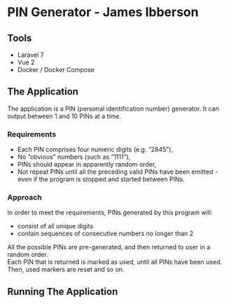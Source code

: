 # PIN Generator - James Ibberson

## Tools 
- Laravel 7 
- Vue 2 
- Docker / Docker Compose 

## The Application 
The application is a PIN (personal identification number) generator. It can output between 1 and 10 PINs at a time. 

### Requirements 
- Each PIN comprises four numeric digits (e.g. “2845”),
- No “obvious” numbers (such as “1111”),
- PINs should appear in apparently random order,
- Not repeat PINs until all the preceding valid PINs have been emitted - even if the program is stopped and started between PINs.

### Approach
In order to meet the requirements, PINs generated by this program will:
- consist of all unique digits 
- contain sequences of consecutive numbers no longer than 2

All the possible PINs are pre-generated, and then returned to user in a random order.  
Each PIN that is returned is marked as used, until all PINs have been used. Then, used markers are reset and so on. 

## Running The Application
